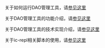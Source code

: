 关于如何运行DAO管理工具，请[参见这里](install-and-run.md)

关于DAO管理工具的功能介绍，请[参见这里](function.md)

关于DAO管理工具的技术实现介绍，请[参见这里](tech-detail.md)

关于ic-repl相关脚本的使用，请[参见这里](ic-repl.md)